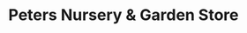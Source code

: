 ---
title: "Peters Nursery & Garden Store"
url: /cincinnati/peters-nursery-und-garden-store/
shop: Blumen
---